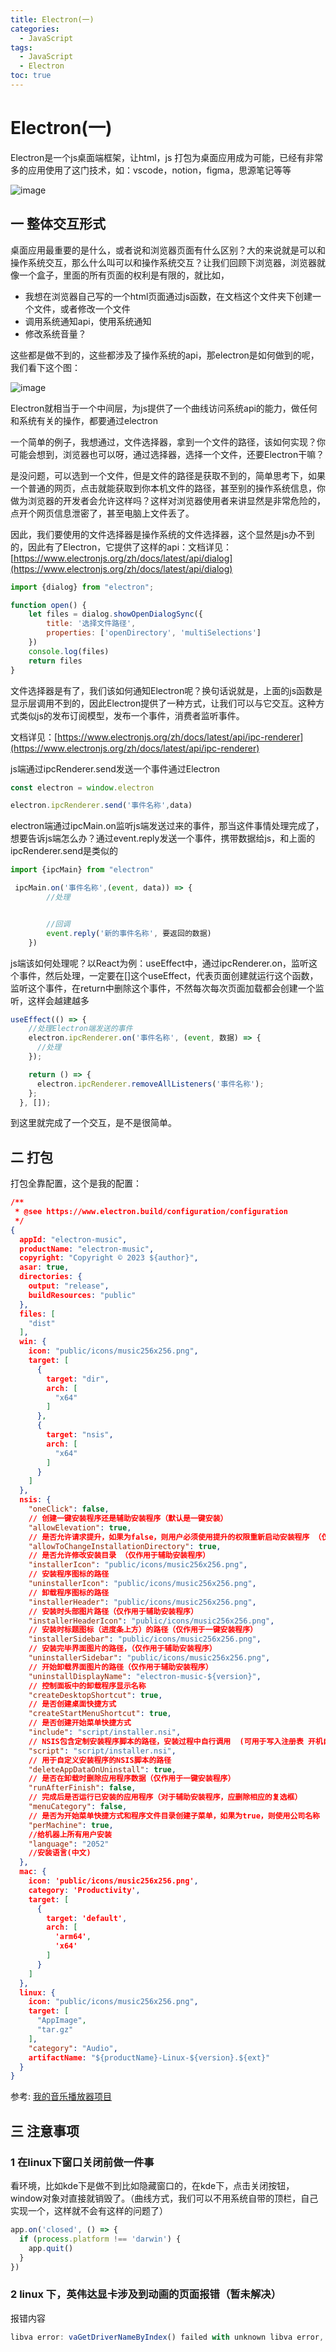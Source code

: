 ```yaml
---
title: Electron(一)
categories:
  - JavaScript
tags:
  - JavaScript
  - Electron
toc: true
---
```



# Electron(一)

Electron是一个js桌面端框架，让html，js 打包为桌面应用成为可能，已经有非常多的应用使用了这门技术，如：vscode，notion，figma，思源笔记等等

​![image](https://img.yangcc.top/img/image-20230614231941-kvlx0yu.png)​

## 一 整体交互形式

桌面应用最重要的是什么，或者说和浏览器页面有什么区别？大的来说就是可以和操作系统交互，那么什么叫可以和操作系统交互？让我们回顾下浏览器，浏览器就像一个盒子，里面的所有页面的权利是有限的，就比如，

* 我想在浏览器自己写的一个html页面通过js函数，在文档这个文件夹下创建一个文件，或者修改一个文件
* 调用系统通知api，使用系统通知
* 修改系统音量？

这些都是做不到的，这些都涉及了操作系统的api，那electron是如何做到的呢，我们看下这个图：

​​![image](https://img.yangcc.top/img/image-20230615002613-0zpv717.png)​​

Electron就相当于一个中间层，为js提供了一个曲线访问系统api的能力，做任何和系统有关的操作，都要通过electron

一个简单的例子，我想通过，文件选择器，拿到一个文件的路径，该如何实现？你可能会想到，浏览器也可以呀，通过选择器，选择一个文件，还要Electron干嘛？

是没问题，可以选到一个文件，但是文件的路径是获取不到的，简单思考下，如果一个普通的网页，点击就能获取到你本机文件的路径，甚至别的操作系统信息，你做为浏览器的开发者会允许这样吗？这样对浏览器使用者来讲显然是非常危险的，点开个网页信息泄密了，甚至电脑上文件丢了。

因此，我们要使用的文件选择器是操作系统的文件选择器，这个显然是js办不到的，因此有了Electron，它提供了这样的api：文档详见：[https://www.electronjs.org/zh/docs/latest/api/dialog](https://www.electronjs.org/zh/docs/latest/api/dialog)

```js
import {dialog} from "electron";

function open() {
    let files = dialog.showOpenDialogSync({
        title: '选择文件路径',
        properties: ['openDirectory', 'multiSelections']
    })
    console.log(files)
    return files
}
```

文件选择器是有了，我们该如何通知Electron呢？换句话说就是，上面的js函数是显示层调用不到的，因此Electron提供了一种方式，让我们可以与它交互。这种方式类似js的发布订阅模型，发布一个事件，消费者监听事件。

文档详见：[https://www.electronjs.org/zh/docs/latest/api/ipc-renderer](https://www.electronjs.org/zh/docs/latest/api/ipc-renderer)

js端通过ipcRenderer.send发送一个事件通过Electron

```js
const electron = window.electron

electron.ipcRenderer.send('事件名称',data)
```

electron端通过ipcMain.on监听js端发送过来的事件，那当这件事情处理完成了，想要告诉js端怎么办？通过event.reply发送一个事件，携带数据给js，和上面的ipcRenderer.send是类似的

```js
import {ipcMain} from "electron"

 ipcMain.on('事件名称',(event, data)) => {
        //处理


        //回调
        event.reply('新的事件名称', 要返回的数据)
    })
```

js端该如何处理呢？以React为例：useEffect中，通过ipcRenderer.on，监听这个事件，然后处理，一定要在[]这个useEffect，代表页面创建就运行这个函数，监听这个事件，在return中删除这个事件，不然每次每次页面加载都会创建一个监听，这样会越建越多

```js
useEffect(() => {
    //处理Electron端发送的事件
    electron.ipcRenderer.on('事件名称', (event, 数据) => {
      //处理
    });

    return () => {
      electron.ipcRenderer.removeAllListeners('事件名称');
    };
  }, []);
```

到这里就完成了一个交互，是不是很简单。

## 二 打包

打包全靠配置，这个是我的配置：

```json
/**
 * @see https://www.electron.build/configuration/configuration
 */
{
  appId: "electron-music",
  productName: "electron-music",
  copyright: "Copyright © 2023 ${author}",
  asar: true,
  directories: {
    output: "release",
    buildResources: "public"
  },
  files: [
    "dist"
  ],
  win: {
    icon: "public/icons/music256x256.png",
    target: [
      {
        target: "dir",
        arch: [
          "x64"
        ]
      },
      {
        target: "nsis",
        arch: [
          "x64"
        ]
      }
    ]
  },
  nsis: {
    "oneClick": false,
    // 创建一键安装程序还是辅助安装程序（默认是一键安装）
    "allowElevation": true,
    // 是否允许请求提升，如果为false，则用户必须使用提升的权限重新启动安装程序 （仅作用于辅助安装程序）
    "allowToChangeInstallationDirectory": true,
    // 是否允许修改安装目录 （仅作用于辅助安装程序）
    "installerIcon": "public/icons/music256x256.png",
    // 安装程序图标的路径
    "uninstallerIcon": "public/icons/music256x256.png",
    // 卸载程序图标的路径
    "installerHeader": "public/icons/music256x256.png",
    // 安装时头部图片路径（仅作用于辅助安装程序）
    "installerHeaderIcon": "public/icons/music256x256.png",
    // 安装时标题图标（进度条上方）的路径（仅作用于一键安装程序）
    "installerSidebar": "public/icons/music256x256.png",
    // 安装完毕界面图片的路径，（仅作用于辅助安装程序）
    "uninstallerSidebar": "public/icons/music256x256.png",
    // 开始卸载界面图片的路径（仅作用于辅助安装程序）
    "uninstallDisplayName": "electron-music-${version}",
    // 控制面板中的卸载程序显示名称
    "createDesktopShortcut": true,
    // 是否创建桌面快捷方式
    "createStartMenuShortcut": true,
    // 是否创建开始菜单快捷方式
    "include": "script/installer.nsi",
    // NSIS包含定制安装程序脚本的路径，安装过程中自行调用  (可用于写入注册表 开机自启动等操作)
    "script": "script/installer.nsi",
    // 用于自定义安装程序的NSIS脚本的路径
    "deleteAppDataOnUninstall": true,
    // 是否在卸载时删除应用程序数据（仅作用于一键安装程序）
    "runAfterFinish": false,
    // 完成后是否运行已安装的应用程序（对于辅助安装程序，应删除相应的复选框）
    "menuCategory": false,
    // 是否为开始菜单快捷方式和程序文件目录创建子菜单，如果为true，则使用公司名称
    "perMachine": true,
    //给机器上所有用户安装
    "language": "2052"
    //安装语言(中文)
  },
  mac: {
    icon: 'public/icons/music256x256.png',
    category: 'Productivity',
    target: [
      {
        target: 'default',
        arch: [
          'arm64',
          'x64'
        ]
      }
    ]
  },
  linux: {
    icon: "public/icons/music256x256.png",
    target: [
      "AppImage",
      "tar.gz"
    ],
    "category": "Audio",
    artifactName: "${productName}-Linux-${version}.${ext}"
  }
}

```

参考:  [我的音乐播放器项目](https://github.com/chalmery/electron-music "我的音乐播放器项目")

## 三 注意事项

### 1 在linux下窗口关闭前做一件事

看环境，比如kde下是做不到比如隐藏窗口的，在kde下，点击关闭按钮，window对象对直接就销毁了。（曲线方式，我们可以不用系统自带的顶栏，自己实现一个，这样就不会有这样的问题了）

```js
app.on('closed', () => {
  if (process.platform !== 'darwin') {
    app.quit()
  }
})
```

### 2 linux 下，英伟达显卡涉及到动画的页面报错（暂未解决）

报错内容

```js
libva error: vaGetDriverNameByIndex() failed with unknown libva error, driver_name = (null)
```

‍

